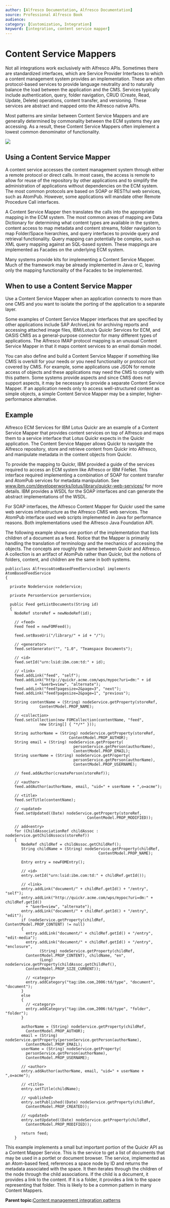 ```yaml
---
author: [Alfresco Documentation, Alfresco Documentation]
source: Professional Alfresco Book
audience: 
category: [Customization, Integration]
keyword: [integration, content service mapper]
---
```


# Content Service Mappers

Not all integrations work exclusively with Alfresco APIs. Sometimes there are standardized interfaces, which are Service Provider Interfaces to which a content management system provides an implementation. These are often protocol-based services to provide language neutrality and to naturally balance the load between the application and the CMS. Services typically include authentication, query, folder navigation, CRUD \(Create, Read, Update, Delete\) operations, content transfer, and versioning. These services are abstract and mapped onto the Alfresco native APIs.

Most patterns are similar between Content Service Mappers and are generally determined by commonality between the ECM systems they are accessing. As a result, these Content Service Mappers often implement a lowest common denominator of functionality.

![](../images/17-1.png)

## Using a Content Service Mapper

A content service accesses the content management system through either a remote protocol or direct calls. In most cases, the access is remote to allow for reuse of the repository by other applications and to simplify the administration of applications without dependencies on the ECM system. The most common protocols are based on SOAP or RESTful web services, such as AtomPub. However, some applications will mandate other Remote Procedure Call interfaces.

A Content Service Mapper then translates the calls into the appropriate mapping in the ECM system. The most common areas of mapping are Data Dictionary for determining what content types are available in the system, content access to map metadata and content streams, folder navigation to map Folder/Space hierarchies, and query interfaces to provide query and retrieval functionality. Query mapping can potentially be complex, such as XML query mapping against an SQL-based system. These mappings are implemented as Facades on the underlying ECM system.

Many systems provide kits for implementing a Content Service Mapper. Much of the framework may be already implemented in Java or C, leaving only the mapping functionality of the Facades to be implemented.

## When to use a Content Service Mapper

Use a Content Service Mapper when an application connects to more than one CMS and you want to isolate the porting of the application to a separate layer.

Some examples of Content Service Mapper interfaces that are specified by other applications include SAP ArchiveLink for archiving reports and accessing attached image files, IBM/Lotus’s Quickr Services for ECM, and OASIS CMIS as a general-purpose connector for many different types of applications. The Alfresco IMAP protocol mapping is an unusual Content Service Mapper in that it maps content services to an email domain model.

You can also define and build a Content Service Mapper if something like CMIS is overkill for your needs or you need functionality or protocol not covered by CMIS. For example, some applications use JSON for remote access of objects and these applications may need the CMS to comply with this pattern. Some systems provide aspects and since CMIS does not support aspects, it may be necessary to provide a separate Content Service Mapper. If an application needs only to access well-structured content as simple objects, a simple Content Service Mapper may be a simpler, higher-performance alternative.

## Example

Alfresco ECM Services for IBM Lotus Quickr are an example of a Content Service Mapper that provides content services on top of Alfresco and maps them to a service interface that Lotus Quickr expects in the Quickr application. The Content Service Mapper allows Quickr to navigate the Alfresco repository, store and retrieve content from Quickr into Alfresco, and manipulate metadata in the content objects from Quickr.

To provide the mapping to Quickr, IBM provided a guide of the services required to access an ECM system like Alfresco or IBM FileNet. This interface required implementing a combination of SOAP for content transfer and AtomPub services for metadata manipulation. See www.ibm.com/developerworks/lotus/library/quickr-web-services/ for more details. IBM provides a WSDL for the SOAP interfaces and can generate the abstract implementations of the WSDL.

For SOAP interfaces, the Alfresco Content Mapper for Quickr used the same web services infrastructure as the Alfresco CMIS web services. The AtomPub interface used web scripts implemented in Java for performance reasons. Both implementations used the Alfresco Java Foundation API.

The following example shows one portion of the implementation that lists children of a document as a feed. Notice that the Mapper is primarily handling the translation of terminology and the mechanics of accessing the objects. The concepts are roughly the same between Quickr and Alfresco. A collection is an artifact of AtomPub rather than Quickr, but the notions of folders, content, and children are the same in both systems.

```
publicclass AlfrescoAtomBasedFeedServiceImpl implements AtomBasedFeedService
{    

  private NodeService nodeService;

  private PersonService personService;

  public Feed getListDocuments(String id)
  {
    NodeRef storeRef = newNodeRef(id);

    // <feed>
    Feed feed = newFOMFeed();

    feed.setBaseUri("/library/" + id + "/");

    // <generator>
    feed.setGenerator("", "1.0", "Teamspace Documents");

    // <id>
    feed.setId("urn:lsid:ibm.com:td:" + id);

    // <link>
    feed.addLink("feed", "self");
    feed.addLink("http://quickr.acme.com/wps/mypoc?uri=dm:" + id
             + "&verb=view", "alternate");
    feed.addLink("feed?pagesize=2&page=3", "next");
    feed.addLink("feed?pagesize=2&page=1", "previous");

    String contentName = (String) nodeService.getProperty(storeRef,
               ContentModel.PROP_NAME);

    // <collection>
    feed.setCollection(new FOMCollection(contentName, "feed",
               new String[] { "*/*" }));

    String authorName = (String) nodeService.getProperty(storeRef,
                            ContentModel.PROP_AUTHOR);
    String email = (String) nodeService.getProperty(
                              personService.getPerson(authorName),
                              ContentModel.PROP_EMAIL);
    String userName = (String) nodeService.getProperty(
                              personService.getPerson(authorName),
                              ContentModel.PROP_USERNAME);

    // feed.addAuthor(createPerson(storeRef));

    // <author>
    feed.addAuthor(authorName, email, "uid=" + userName + ",o=acme");

    // <title>
    feed.setTitle(contentName);

    // <updated>
    feed.setUpdated((Date) nodeService.getProperty(storeRef,
                                    ContentModel.PROP_MODIFIED));

    // add<entry>
    for (ChildAssociationRef childAssoc : nodeService.getChildAssocs(storeRef))
    {
       NodeRef childRef = childAssoc.getChildRef();
       String childName = (String) nodeService.getProperty(childRef,
                                         ContentModel.PROP_NAME);

       Entry entry = newFOMEntry();

       // <id>
       entry.setId("urn:lsid:ibm.com:td:" + childRef.getId());

       // <link>
       entry.addLink("document/" + childRef.getId() + "/entry", "self");
       entry.addLink("http://quickr.acme.com/wps/mypoc?uri=dm:" + childRef.getId()
         + "&verb=view", "alternate");
       entry.addLink("document/" + childRef.getId() + "/entry", "edit");
       if (nodeService.getProperty(childRef, ContentModel.PROP_CONTENT) != null)
       {
         entry.addLink("document/" + childRef.getId() + "/entry", "edit-media");
         entry.addLink("document/" + childRef.getId() + "/entry", "enclosure",
               (String) nodeService.getProperty(childRef,
         ContentModel.PROP_CONTENT), childName, "en",
               (Long) nodeService.getProperty(childAssoc.getChildRef(),
         ContentModel.PROP_SIZE_CURRENT));

         // <category>
         entry.addCategory("tag:ibm.com,2006:td/type", "document", "document");
       }
       else
       {
         // <category>
         entry.addCategory("tag:ibm.com,2006:td/type", "folder", "folder");
       }

       authorName = (String) nodeService.getProperty(childRef,
         ContentModel.PROP_AUTHOR);
       email = (String) nodeService.getProperty(personService.getPerson(authorName),
         ContentModel.PROP_EMAIL);
       userName = (String) nodeService.getProperty(
         personService.getPerson(authorName),
         ContentModel.PROP_USERNAME);

       // <author>
       entry.addAuthor(authorName, email, "uid=" + userName + ",o=acme");

       // <title>
       entry.setTitle(childName);

       // <published>
       entry.setPublished((Date) nodeService.getProperty(childRef,
         ContentModel.PROP_CREATED));

       // <updated>
       entry.setUpdated((Date) nodeService.getProperty(childRef,
         ContentModel.PROP_MODIFIED));

       return feed;
    }

```

This example implements a small but important portion of the Quickr API as a Content Mapper Service. This is the service to get a list of documents that may be used in a portlet or document browser. The service, implemented as an Atom-based feed, references a space node by ID and returns the metadata associated with the space. It then iterates through the children of the node through the child associations. If the child is a document, it provides a link to the content. If it is a folder, it provides a link to the space representing that folder. This is likely to be a common pattern in many Content Mappers.

**Parent topic:**[Content management integration patterns](../concepts/integration-patterns.md)

